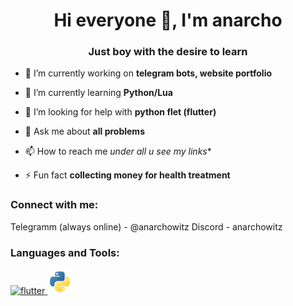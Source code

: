 <h1 align="center">Hi everyone 👋, I'm anarcho</h1>
<h3 align="center">Just boy with the desire to learn </h3>

- 🔭 I’m currently working on **telegram bots, website portfolio**

- 🌱 I’m currently learning **Python/Lua**

- 🤝 I’m looking for help with **python flet (flutter)**

- 💬 Ask me about **all problems**

- 📫 How to reach me *under all u see my links**

- ⚡ Fun fact **collecting money for health treatment**

<h3 align="left">Connect with me:</h3>
Telegramm (always online) - @anarchowitz
Discord - anarchowitz
<p align="left">
</p>

<h3 align="left">Languages and Tools:</h3>
<p align="left"> <a href="https://flutter.dev" target="_blank" rel="noreferrer"> <img src="https://www.vectorlogo.zone/logos/flutterio/flutterio-icon.svg" alt="flutter" width="40" height="40"/> </a> <a href="https://www.python.org" target="_blank" rel="noreferrer"> <img src="https://raw.githubusercontent.com/devicons/devicon/master/icons/python/python-original.svg" alt="python" width="40" height="40"/> </a> </p>
